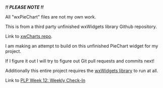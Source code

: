 ***!! PLEASE NOTE !!***

All "wxPieChart" files are not my own work. 

This is from a third party unfinished wxWidgets library Github repository.

Link to [xwCharts repo](https://github.com/wxIshiko/wxCharts/tree/main).

I am making an attempt to build on this unfinished PieChart widget for my project.

If I figure it out I will try to figure out Git pull requests and commits next!

Additionally this entire project requires the [wxWidgets library](https://github.com/wxWidgets/wxWidgets) to run at all.

Link to [PLP Week 12: Weekly Check-In](https://docs.google.com/document/d/13Cz3GjZLSDPWj47-YiZKaBz3sZICHQnQPUAEsnSp2lY/edit?usp=sharing)
